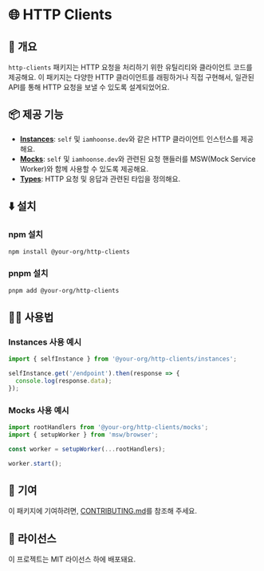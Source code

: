 # 🌐 HTTP Clients

## 📖 개요
`http-clients` 패키지는 HTTP 요청을 처리하기 위한 유틸리티와 클라이언트 코드를 제공해요. 이 패키지는 다양한 HTTP 클라이언트를 래핑하거나 직접 구현해서, 일관된 API를 통해 HTTP 요청을 보낼 수 있도록 설계되었어요.

## 📦 제공 기능
- **[Instances](src/instances)**: `self` 및 `iamhoonse.dev`와 같은 HTTP 클라이언트 인스턴스를 제공해요.
- **[Mocks](src/mocks)**: `self` 및 `iamhoonse.dev`와 관련된 요청 핸들러를 MSW(Mock Service Worker)와 함께 사용할 수 있도록 제공해요.
- **[Types](src/types)**: HTTP 요청 및 응답과 관련된 타입을 정의해요.

## ⬇️ 설치

### npm 설치
```bash
npm install @your-org/http-clients
```

### pnpm 설치
```bash
pnpm add @your-org/http-clients
```

## 🧑‍💻 사용법

### Instances 사용 예시
```typescript
import { selfInstance } from '@your-org/http-clients/instances';

selfInstance.get('/endpoint').then(response => {
  console.log(response.data);
});
```

### Mocks 사용 예시
```typescript
import rootHandlers from '@your-org/http-clients/mocks';
import { setupWorker } from 'msw/browser';

const worker = setupWorker(...rootHandlers);

worker.start();
```

## 🤝 기여
이 패키지에 기여하려면, [CONTRIBUTING.md](../CONTRIBUTING.md)를 참조해 주세요.

## 📜 라이선스
이 프로젝트는 MIT 라이선스 하에 배포돼요.